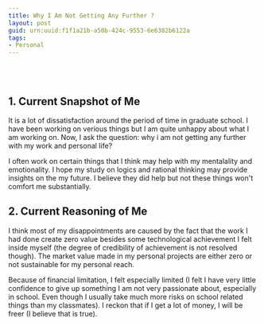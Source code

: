 ```yaml
---
title: Why I Am Not Getting Any Further ?
layout: post
guid: urn:uuid:f1f1a21b-a50b-424c-9553-6e6382b6122a
tags:
- Personal
---
```


<br> <br>

## 1. Current Snapshot of Me

It is a lot of dissatisfaction around the period of time in graduate school. I
have been working on verious things but I am quite unhappy about what I am
working on. Now, I ask the question: why i am not getting any further with my
work and personal life?

I often work on certain things that I think may help with my mentalality and
emotionality. I hope my study on logics and rational thinking may provide
insights on the my future. I believe they did help but not these things won't
comfort me substantially.

## 2. Current Reasoning of Me

I think most of my disappointments are caused by the fact that the work I had
done create zero value besides some technological achievement I felt inside
myself (the degree of credibility of achievement is not resolved though). The
market value made in my personal projects are either zero or not sustainable for
my personal reach.

Because of financial limitation, I felt especially limited (I felt I have very
little confidence to give up something I am not very passionate about,
especially in school. Even though I usually take much more risks on school
related things than my classmates). I reckon that if I get a lot of money, I
will be freer (I believe that is true).
